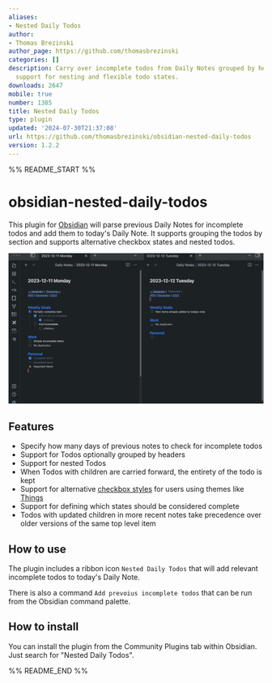 ```yaml
---
aliases:
- Nested Daily Todos
author:
- Thomas Brezinski
author_page: https://github.com/thomasbrezinski
categories: []
description: Carry over incomplete todos from Daily Notes grouped by headers, with
  support for nesting and flexible todo states.
downloads: 2647
mobile: true
number: 1385
title: Nested Daily Todos
type: plugin
updated: '2024-07-30T21:37:08'
url: https://github.com/thomasbrezinski/obsidian-nested-daily-todos
version: 1.2.2
---
```


%% README_START %%

# obsidian-nested-daily-todos

This plugin for [Obsidian](https://obsidian.md/) will parse previous Daily Notes for incomplete todos and add them to
today's Daily Note. It supports grouping the todos by section and supports alternative checkbox states and nested todos.

![Example Gif](https://raw.githubusercontent.com/thomasbrezinski/obsidian-nested-daily-todos/HEAD/assets/NestedTodosDemo.gif)

## Features

- Specify how many days of previous notes to check for incomplete todos
- Support for Todos optionally grouped by headers
- Support for nested Todos
- When Todos with children are carried forward, the entirety of the todo is kept
- Support for alternative [checkbox styles](https://github.com/colineckert/obsidian-things#checkbox-styling) for users using themes like [Things](https://github.com/colineckert/obsidian-things)
- Support for defining which states should be considered complete
- Todos with updated children in more recent notes take precedence over older versions of the same top level item

## How to use
The plugin includes a ribbon icon `Nested Daily Todos` that will add relevant incomplete todos to today's Daily Note.

There is also a command `Add prevoius incomplete todos` that can be run from the Obsidian command palette.

## How to install
You can install the plugin from the Community Plugins tab within Obsidian. Just search for "Nested Daily Todos".


%% README_END %%